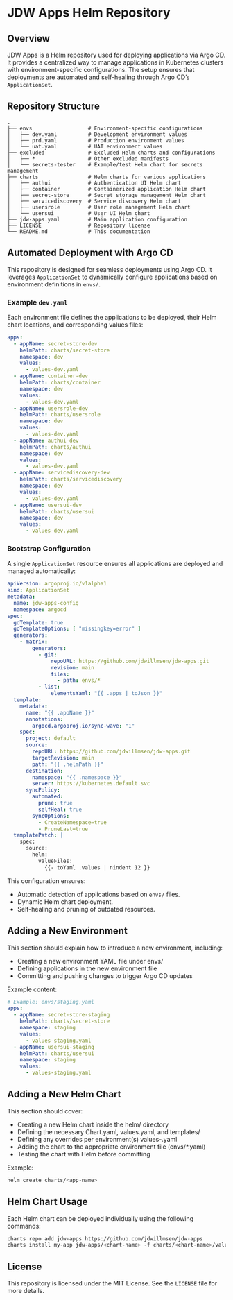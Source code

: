 # JDW Apps Helm Repository

## Overview

JDW Apps is a Helm repository used for deploying applications via Argo CD. It provides a centralized way to manage
applications in Kubernetes clusters with environment-specific configurations. The setup ensures that deployments are
automated and self-healing through Argo CD’s `ApplicationSet`.

## Repository Structure

```text
.
├── envs                  # Environment-specific configurations
│   ├── dev.yaml          # Development environment values
│   ├── prd.yaml          # Production environment values
│   └── uat.yaml          # UAT environment values
├── excluded              # Excluded Helm charts and configurations
│   ├── *                 # Other excluded manifests
│   └── secrets-tester    # Example/test Helm chart for secrets management
├── charts                # Helm charts for various applications
│   ├── authui            # Authentication UI Helm chart
│   ├── container         # Containerized application Helm chart
│   ├── secret-store      # Secret storage management Helm chart
│   ├── servicediscovery  # Service discovery Helm chart
│   ├── usersrole         # User role management Helm chart
│   └── usersui           # User UI Helm chart
├── jdw-apps.yaml         # Main application configuration
├── LICENSE               # Repository license
└── README.md             # This documentation
```

## Automated Deployment with Argo CD

This repository is designed for seamless deployments using Argo CD. It leverages `ApplicationSet` to dynamically
configure applications based on environment definitions in `envs/`.

### Example `dev.yaml`

Each environment file defines the applications to be deployed, their Helm chart locations, and corresponding values
files:

```yaml
apps:
  - appName: secret-store-dev
    helmPath: charts/secret-store
    namespace: dev
    values:
      - values-dev.yaml
  - appName: container-dev
    helmPath: charts/container
    namespace: dev
    values:
      - values-dev.yaml
  - appName: usersrole-dev
    helmPath: charts/usersrole
    namespace: dev
    values:
      - values-dev.yaml
  - appName: authui-dev
    helmPath: charts/authui
    namespace: dev
    values:
      - values-dev.yaml
  - appName: servicediscovery-dev
    helmPath: charts/servicediscovery
    namespace: dev
    values:
      - values-dev.yaml
  - appName: usersui-dev
    helmPath: charts/usersui
    namespace: dev
    values:
      - values-dev.yaml
```

### Bootstrap Configuration

A single `ApplicationSet` resource ensures all applications are deployed and managed automatically:

```yaml
apiVersion: argoproj.io/v1alpha1
kind: ApplicationSet
metadata:
  name: jdw-apps-config
  namespace: argocd
spec:
  goTemplate: true
  goTemplateOptions: [ "missingkey=error" ]
  generators:
    - matrix:
        generators:
          - git:
              repoURL: https://github.com/jdwillmsen/jdw-apps.git
              revision: main
              files:
                - path: envs/*
          - list:
              elementsYaml: "{{ .apps | toJson }}"
  template:
    metadata:
      name: "{{ .appName }}"
      annotations:
        argocd.argoproj.io/sync-wave: "1"
    spec:
      project: default
      source:
        repoURL: https://github.com/jdwillmsen/jdw-apps.git
        targetRevision: main
        path: "{{ .helmPath }}"
      destination:
        namespace: "{{ .namespace }}"
        server: https://kubernetes.default.svc
      syncPolicy:
        automated:
          prune: true
          selfHeal: true
        syncOptions:
          - CreateNamespace=true
          - PruneLast=true
  templatePatch: |
    spec:
      source:
        helm:
          valueFiles:
            {{- toYaml .values | nindent 12 }}
```

This configuration ensures:

- Automatic detection of applications based on `envs/` files.
- Dynamic Helm chart deployment.
- Self-healing and pruning of outdated resources.

## Adding a New Environment

This section should explain how to introduce a new environment, including:

* Creating a new environment YAML file under envs/
* Defining applications in the new environment file
* Committing and pushing changes to trigger Argo CD updates

Example content:
```yaml
# Example: envs/staging.yaml
apps:
  - appName: secret-store-staging
    helmPath: charts/secret-store
    namespace: staging
    values:
      - values-staging.yaml
  - appName: usersui-staging
    helmPath: charts/usersui
    namespace: staging
    values:
      - values-staging.yaml
```

## Adding a New Helm Chart

This section should cover:

* Creating a new Helm chart inside the helm/ directory
* Defining the necessary Chart.yaml, values.yaml, and templates/
* Defining any overrides per environment(s) values-<env>.yaml
* Adding the chart to the appropriate environment file (envs/*.yaml)
* Testing the chart with Helm before committing

Example:
```sh
helm create charts/<app-name>
```

## Helm Chart Usage

Each Helm chart can be deployed individually using the following commands:

```sh
charts repo add jdw-apps https://github.com/jdwillmsen/jdw-apps
charts install my-app jdw-apps/<chart-name> -f charts/<chart-name>/values-dev.yaml
```

## License

This repository is licensed under the MIT License. See the `LICENSE` file for more details.

